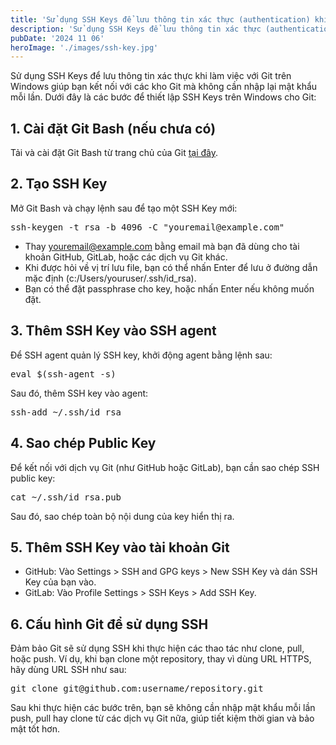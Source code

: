```yaml
---
title: 'Sử dụng SSH Keys để lưu thông tin xác thực (authentication) khi làm việc với Git trên Windows'
description: 'Sử dụng SSH Keys để lưu thông tin xác thực (authentication) khi làm việc với Git trên Windows'
pubDate: '2024 11 06'
heroImage: './images/ssh-key.jpg'
---
```


Sử dụng SSH Keys để lưu thông tin xác thực khi làm việc với Git trên Windows giúp bạn kết nối với các kho Git mà không cần nhập lại mật khẩu mỗi lần. Dưới đây là các bước để thiết lập SSH Keys trên Windows cho Git:

## 1. Cài đặt Git Bash (nếu chưa có)

Tải và cài đặt Git Bash từ trang chủ của Git [tại đây](https://git-scm.com/download/win).

## 2. Tạo SSH Key

Mở Git Bash và chạy lệnh sau để tạo một SSH Key mới:

<pre>ssh-keygen -t rsa -b 4096 -C "youremail@example.com"</pre>

 - Thay [youremail@example.com](mailto:youremail@example.com) bằng email
   mà bạn đã dùng cho tài khoản GitHub, GitLab, hoặc các dịch vụ Git
   khác.
 - Khi được hỏi về vị trí lưu file, bạn có thể nhấn Enter để lưu ở đường
   dẫn mặc định (c:/Users/youruser/.ssh/id_rsa).
 - Bạn có thể đặt passphrase cho key, hoặc nhấn Enter nếu không muốn
   đặt.

## 3. Thêm SSH Key vào SSH agent

Để SSH agent quản lý SSH key, khởi động agent bằng lệnh sau:

<pre>eval $(ssh-agent -s)</pre>

Sau đó, thêm SSH key vào agent:

<pre>ssh-add ~/.ssh/id_rsa</pre>

## 4. Sao chép Public Key

Để kết nối với dịch vụ Git (như GitHub hoặc GitLab), bạn cần sao chép SSH public key:

<pre>cat ~/.ssh/id_rsa.pub</pre>

Sau đó, sao chép toàn bộ nội dung của key hiển thị ra.

## 5. Thêm SSH Key vào tài khoản Git

 - GitHub: Vào Settings > SSH and GPG keys > New SSH Key và dán SSH Key
   của bạn vào.
 - GitLab: Vào Profile Settings > SSH Keys > Add SSH Key.

## 6. Cấu hình Git để sử dụng SSH

Đảm bảo Git sẽ sử dụng SSH khi thực hiện các thao tác như clone, pull, hoặc push. Ví dụ, khi bạn clone một repository, thay vì dùng URL HTTPS, hãy dùng URL SSH như sau:

<pre>git clone git@github.com:username/repository.git</pre>

Sau khi thực hiện các bước trên, bạn sẽ không cần nhập mật khẩu mỗi lần push, pull hay clone từ các dịch vụ Git nữa, giúp tiết kiệm thời gian và bảo mật tốt hơn.